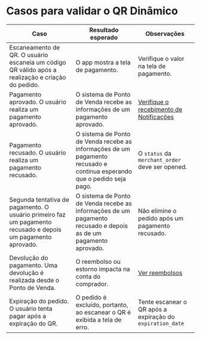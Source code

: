 # Casos para validar o QR Dinâmico

|Caso|Resultado esperado|Observações|
|---|---|---|
|Escaneamento de QR. O usuário escaneia um código QR válido após a realização e criação do pedido.| O app mostra a tela de pagamento.| Verifique o valor na tela de pagamento.|
|Pagamento aprovado. O usuário realiza um pagamento aprovado.|O sistema de Ponto de Venda recebe as informações de um pagamento aprovado.| [Verifique o recebimento de Notificações](https://www.mercadopago[FAKER][URL][DOMAIN]/developers/pt/guides/notifications/ipn/introduction)|
|Pagamento recusado. O usuário realiza um pagamento recusado.|O sistema de Ponto de Venda recebe as informações de um pagamento recusado e continua esperando que o pedido seja pago.|O `status` da `merchant_order` deve ser opened.|
|Segunda tentativa de pagamento. O usuário primeiro faz um pagamento recusado e depois um pagamento aprovado.| O sistema de Ponto de Venda recebe as informações de um pagamento recusado e depois as de um pagamento aprovado.| Não elimine o pedido após um pagamento recusado.|
|Devolução do pagamento. Uma devolução é realizada desde o Ponto de Venda.|O reembolso ou estorno impacta na conta do comprador.| [Ver reembolsos](/developers/es/docs/qr-code/additional-content/refunds)|
|Expiração do pedido. O usuário tenta pagar após a expiração do QR.|O pedido é excluído, portanto, ao escanear o QR é exibida a tela de erro.|Tente escanear o QR após a expiração do `expiration_date`|

